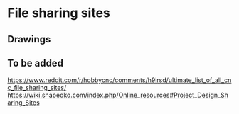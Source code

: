 # File sharing sites
## Drawings

## To be added
https://www.reddit.com/r/hobbycnc/comments/h9lrsd/ultimate_list_of_all_cnc_file_sharing_sites/
https://wiki.shapeoko.com/index.php/Online_resources#Project_Design_Sharing_Sites
